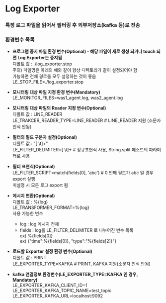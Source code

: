 # Log Exporter

### 특정 로그 파일을 읽어서 필터링 후 외부저장소(kafka 등)로 전송     
    
### 환경변수 목록    
- **프로그램 중지 파일 환경 변수(Optional) - 해당 파일이 새로 생성 되거나 touch 되면 Log Exporter는 중지됨**     
  디폴트 값 : ./log_exporter.stop    
  주의) 파일명은 아래의 예와 같이 항상 디렉토리가 같이 설정되어야 함    
        가능하면 전체 경로를 모두 설정하는 것이 좋음    
  LE_STOP_FILE=./log_exporter.stop
   
   
- **모니터링 대상 파일 지정 환경 변수(Mandatory)**    
  LE_MONITOR_FILES=was1_agent.log, was2_agent.log    

- **모니터링 대상 파일의 Reader 지정 변수(Optional)**    
  디폴트 값 : LINE_READER   
  LE_TRAKCER_READER_TYPE=LINE_READER  # LINE_READER 지원 (소문자 인식 안됨)   
   
  
- **필터의 필드 구분자 설정(Optional)**   
  디폴트 값 : "[ \t]+"   
  LE_FILTER_DELIMITER=[ \t]+  # 정규표현식 사용, String.split 메소드의 파라미터로 사용    
  
- **필터 표현식(Optional)**    
  LE_FILTER_SCRIPT=match(fields[0], 'abc')  # 0 번째 필드가 abc 일 경우 export 실행    
  미설정 시 모든 로그 export 됨


- **메시지 변환(Optional)**   
  디폴트 값 : %{log}    
  LE_TRANSFORMER_FORMAT=%{log}    
  사용 가능한 변수   
  - log : log 메시지 전체    
  - fields : log를 LE_FILTER_DELIMITER 로 나누어진 변수 목록    
             ex) %{fields[0]}    
             ex) {"time":%{fields[0]}, "type":"%{fields[2]}"}   
  
  
- **로드할 Exporter 설정 환경 변수(Optional)**    
  디폴트 값 : PRINT    
  LE_EXPORTER_TYPE=KAFKA # PRINT, KAFKA 지원(소문자 인식 안됨)     
       
- **kafka 연결정보 환경변수(LE_EXPORTER_TYPE=KAFKA 인 경우, Mandatory)**     
  LE_EXPORTER_KAFKA_CLIENT_ID=1    
  LE_EXPORTER_KAFKA_TOPIC_NAME=test_topic     
  LE_EXPORTER_KAFKA_URL=localhost:9092    
  

